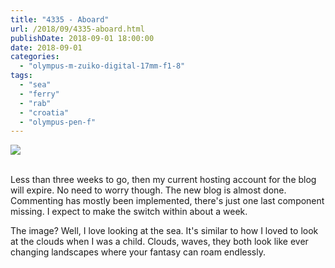 ```yaml
---
title: "4335 - Aboard"
url: /2018/09/4335-aboard.html
publishDate: 2018-09-01 18:00:00
date: 2018-09-01
categories: 
  - "olympus-m-zuiko-digital-17mm-f1-8"
tags: 
  - "sea"
  - "ferry"
  - "rab"
  - "croatia"
  - "olympus-pen-f"
---
```

<div class="container">
<div class="center"><a target="_blank" href="https://d25zfm9zpd7gm5.cloudfront.net/1200x1200/2017/20170716_103850_lr.jpg"><img class="webfeedsFeaturedVisual" src="https://d25zfm9zpd7gm5.cloudfront.net/0600x0600/2017/20170716_103850_lr.jpg" /></a></div>
</div>
<br />

Less than three weeks to go, then my current hosting account for 
the blog will expire. No need to worry though. The new blog is 
almost done. Commenting has mostly been implemented, there's just 
one last component missing. I expect to make the switch within 
about a week.

The image? Well, I love looking at the sea. It's similar to how I
loved to look at the clouds when I was a child. Clouds, waves, 
they both look like ever changing landscapes where your fantasy can
roam endlessly.